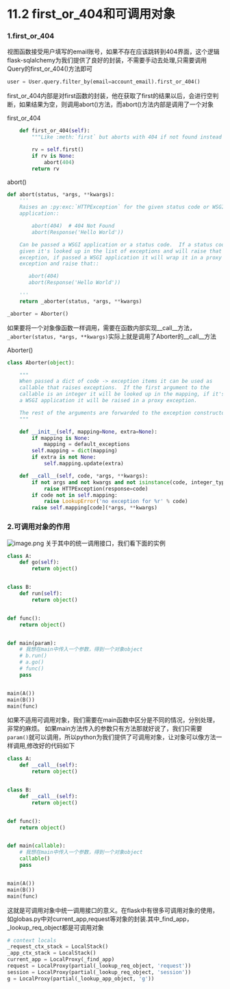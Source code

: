 # 11.2 first_or_404和可调用对象

### 1.first_or_404
视图函数接受用户填写的email账号，如果不存在应该跳转到404界面，这个逻辑flask-sqlalchemy为我们提供了良好的封装，不需要手动去处理,只需要调用Query的first_or_404()方法即可

```python
user = User.query.filter_by(email=account_email).first_or_404()
```

first_or_404内部是对first函数的封装，他在获取了first的结果以后，会进行空判断，如果结果为空，则调用abort()方法，而abort()方法内部是调用了一个对象

first_or_404
```python
    def first_or_404(self):
        """Like :meth:`first` but aborts with 404 if not found instead of returning ``None``."""

        rv = self.first()
        if rv is None:
            abort(404)
        return rv
```

abort()
```python
def abort(status, *args, **kwargs):
    '''
    Raises an :py:exc:`HTTPException` for the given status code or WSGI
    application::

        abort(404)  # 404 Not Found
        abort(Response('Hello World'))

    Can be passed a WSGI application or a status code.  If a status code is
    given it's looked up in the list of exceptions and will raise that
    exception, if passed a WSGI application it will wrap it in a proxy WSGI
    exception and raise that::

       abort(404)
       abort(Response('Hello World'))

    '''
    return _aborter(status, *args, **kwargs)

_aborter = Aborter()
```
如果要将一个对象像函数一样调用，需要在函数内部实现\_\_call\_\_方法，```_aborter(status, *args, **kwargs)```实际上就是调用了Aborter的\_\_call__方法


Aborter()
```python
class Aborter(object):

    """
    When passed a dict of code -> exception items it can be used as
    callable that raises exceptions.  If the first argument to the
    callable is an integer it will be looked up in the mapping, if it's
    a WSGI application it will be raised in a proxy exception.

    The rest of the arguments are forwarded to the exception constructor.
    """

    def __init__(self, mapping=None, extra=None):
        if mapping is None:
            mapping = default_exceptions
        self.mapping = dict(mapping)
        if extra is not None:
            self.mapping.update(extra)

    def __call__(self, code, *args, **kwargs):
        if not args and not kwargs and not isinstance(code, integer_types):
            raise HTTPException(response=code)
        if code not in self.mapping:
            raise LookupError('no exception for %r' % code)
        raise self.mapping[code](*args, **kwargs)
```

### 2.可调用对象的作用
![image.png](https://upload-images.jianshu.io/upload_images/7220971-42d1552795e1e2c2.png?imageMogr2/auto-orient/strip%7CimageView2/2/w/1240)
关于其中的统一调用接口，我们看下面的实例
```python
class A:
    def go(self):
        return object()


class B:
    def run(self):
        return object()


def func():
    return object()


def main(param):
    # 我想在main中传入一个参数，得到一个对象object
    # b.run()
    # a.go()
    # func()
    pass


main(A())
main(B())
main(func)
```

如果不适用可调用对象，我们需要在main函数中区分是不同的情况，分别处理，非常的麻烦。
如果main方法传入的参数只有方法那就好说了，我们只需要```param()```就可以调用，所以python为我们提供了可调用对象，让对象可以像方法一样调用,修改好的代码如下
```python
class A:
    def __call__(self):
        return object()


class B:
    def __call__(self):
        return object()


def func():
    return object()


def main(callable):
    # 我想在main中传入一个参数，得到一个对象object
    callable()
    pass


main(A())
main(B())
main(func)
```

这就是可调用对象中统一调用接口的意义。在flask中有很多可调用对象的使用，如globas.py中对current_app,request等对象的封装.其中_find_app，_lookup_req_object都是可调用对象
```python
# context locals
_request_ctx_stack = LocalStack()
_app_ctx_stack = LocalStack()
current_app = LocalProxy(_find_app)
request = LocalProxy(partial(_lookup_req_object, 'request'))
session = LocalProxy(partial(_lookup_req_object, 'session'))
g = LocalProxy(partial(_lookup_app_object, 'g'))
```





